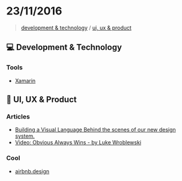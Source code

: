 # 23/11/2016

> [development & technology](#computer-development--technology) / [ui, ux & product](#art-ui-ux--product)


## :computer: Development & Technology

### Tools
- [Xamarin](https://www.xamarin.com/)


## :art: UI, UX & Product

### Articles
- [Building a Visual Language  Behind the scenes of our new design system.](http://airbnb.design/building-a-visual-language/)
- [Video: Obvious Always Wins - by Luke Wroblewski](http://www.lukew.com/ff/entry.asp?1962)

### Cool
- [airbnb.design](http://airbnb.design/)